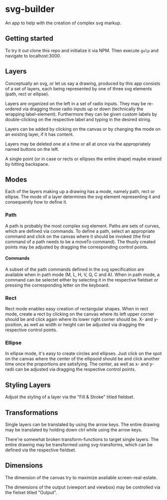 # svg-builder

An app to help with the creation of complex svg markup.

## Getting started

To try it out clone this repo and initialize it via NPM. Then execute `gulp` and navigate to localhost:3000.

## Layers

Conceptually an svg, or let us say a drawing, produced by this app consists of a set of layers, each being represented by one of three svg elements (path, rect or ellipse).

Layers are organized on the left in a set of radio inputs.
They may be re-ordered via dragging those radio inputs up or down (technically the wrapping label-element).
Furthermore they can be given custom labels by double-clicking on the respective label and typing in the desired string.

Layers can be added by clicking on the canvas or by changing the mode on an existing layer, if it has content.

Layers may be deleted one at a time or all at once via the appropriately named buttons on the left.

A single point (or in case or rects or ellipses the entire shape) maybe erased by hitting backspace.

## Modes

Each of the layers making up a drawing has a mode, namely path, rect or ellipse.
The mode of a layer determines the svg element representing it and consequently how to define it.

### Path

A path is probably the most complex svg element.
Paths are sets of curves, which are defined via commands.
To define a path, select an appropriate command and click on the canvas where it should be invoked (the first command of a path needs to be a moveTo command).
The thusly created points may be adjusted by dragging the corresponding control points.

#### Commands

A subset of the path commands defined in the svg specification are available when in path mode (M, L, H, V, Q, C and A).
When in path mode, a command can be selectet either by selecting it in the respective fieldset or pressing the corresponding letter on the keyboard.

### Rect

Rect mode enables easy creation of rectangular shapes.
When in rect mode, create a rect by clicking on the canvas where its left upper corner should be and click again where its lower right corner should be.
X- and y-position, as well as width or height can be adjusted via dragging the respective control points.

### Ellipse

In ellipse mode, it's easy to create circles and ellipses.
Just click on the spot on the canvas where the center of the ellipsoid should be and click another time once the proportions are satisfying.
The center, as well as x- and y-radii can be adjusted via dragging the respective control points.

## Styling Layers

Adjust the styling of a layer via the "Fill & Stroke" titled fieldset.

## Transformations

Single layers can be translated by using the arrow keys.
The entire drawing may be translated by holding down ctrl while using the arrow keys.

There're somewhat broken transform-functions to target single layers.
The entire drawing may be transformed using svg-transforms, which can be defined via the respective fieldset.

## Dimensions

The dimension of the canvas try to maximize available screen-real-estate.

The dimensions of the output (viewport and viewbox) may be controlled via the fielset titled "Output".